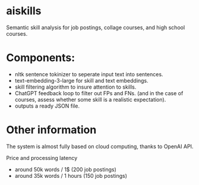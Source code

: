 # aiskills
Semantic skill analysis for job postings, collage courses, and high school courses.

# Components:
- nltk sentence tokinizer to seperate input text into sentences.
- text-embedding-3-large for skill and text embeddings.
- skill filtering algorithm to insure attention to skills.
- ChatGPT feedback loop to filter out FPs and FNs. (and in the case of courses, assess whether some skill is a realistic expectation).
- outputs a ready JSON file.

# Other information
The system is almost fully based on cloud computing, thanks to OpenAI API.

Price and processing latency 
- around 50k words / 1$        (200 job postings)
- around 35k words / 1 hours   (150 job postings) 

